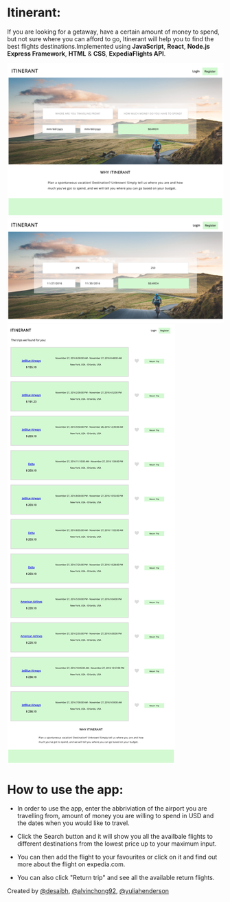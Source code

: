 # Itinerant:

If you are looking for a getaway, have a certain amount of money to spend, but not sure where you can afford to go, Itinerant
will help you to find the best flights destinations.Implemented using **JavaScript**, **React**, **Node.js Express Framework**,
**HTML** & **CSS**, **ExpediaFlights API**.

![alt text](homepage.png "homepage screen-shot")
![alt text](flights_search.png "flights search input fields")
![alt text](flights_results.png "available flights results")

# How to use the app:

- In order to use the app, enter the abbriviation of the airport you are travelling from, amount of money you are willing
to spend in USD and the dates when you would like to travel.

- Click the Search button and it will show you all the availbale flights to different destinations from the lowest price up 
to your maximum input.

- You can then add the flight to your favourites or click on it and find out more about the flight on expedia.com.

- You can also click "Return trip" and see all the available return flights.

Created by <a href="https://github.com/desaibh">@desaibh</a>, <a href="https://github.com/alvinchong92">@alvinchong92</a>,
<a href="https://github.com/yuliahenderson">@yuliahenderson</a>

